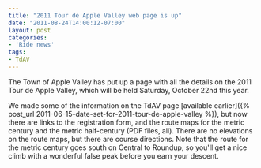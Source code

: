 ```yaml
---
title: "2011 Tour de Apple Valley web page is up"
date: "2011-08-24T14:00:12-07:00"
layout: post
categories:
- 'Ride news'
tags:
- TdAV
---
```


The Town of Apple Valley has put up a page with all the details on the 2011 Tour de Apple Valley, which will be held Saturday, October 22nd this year.

We made some of the information on the TdAV page [available earlier]({% post_url 2011-06-15-date-set-for-2011-tour-de-apple-valley %}), but now there are links to the registration form, and the route maps for the metric century and the metric half-century (PDF files, all). There are no elevations on the route maps, but there are course directions. Note that the route for the metric century goes south on Central to Roundup, so you'll get a nice climb with a wonderful false peak before you earn your descent.
